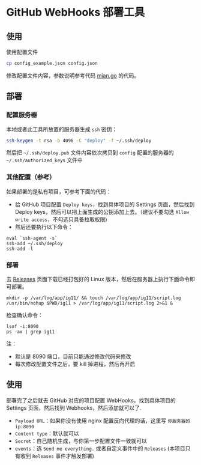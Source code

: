 # GitHub WebHooks 部署工具

## 使用

使用配置文件

```sh
cp config_example.json config.json
```

修改配置文件内容，参数说明参考代码 [mian.go](https://github.com/forecho/ig11/blob/master/main.go#L12) 的代码。


## 部署

### 配置服务器

本地或者此工具所放置的服务器生成 `ssh` 密钥：

```sh
ssh-keygen -t rsa -b 4096 -C "deploy" -f ~/.ssh/deploy
```

然后把 `~/.ssh/deploy.pub` 文件内容依次拷贝到 `config` 配置的服务器的 `~/.ssh/authorized_keys` 文件中


### 其他配置（参考）

如果部署的是私有项目，可参考下面的代码：


- 给 GitHub 项目配置 `Deploy keys`，找到具体项目的 Settings 页面，然后找到 Deploy keys，然后可以把上面生成的公钥添加上去。（建议不要勾选 `Allow write access`，不勾选只具备拉取权限)
- 然后还要执行以下命令：

```
eval `ssh-agent -s`
ssh-add ~/.ssh/deploy
ssh-add -l
```

### 部署

去 [Releases](https://github.com/forecho/ig11/releases) 页面下载已经打包好的 Linux 版本，然后在服务器上执行下面命令即可部署。

```shell
mkdir -p /var/log/app/ig11/ && touch /var/log/app/ig11/script.log
/usr/bin/nohup $PWD/ig11 > /var/log/app/ig11/script.log 2>&1 &
```

检查确认命令：

```shell
lsof -i:8090
ps -ax | grep ig11
```

注：

- 默认是 8090 端口，目前只能通过修改代码来修改
- 每次修改配置文件之后，要 kill 掉进程，然后再开启


## 使用

部署完了之后就去 GitHub 对应的项目配置 WebHooks，找到具体项目的 Settings 页面，然后找到 Webhooks，然后添加就可以了.

- `Payload URL`：如果你没有使用 nginx 配置反向代理的话，这里写 `你服务器的ip:8090`
- `Content type`：默认就可以
- `Secret`：自己随机生成，与你第一步配置文件一致就可以
- `events`：选 `Send me everything.` 或者自定义事件中的 `Releases` (本项目只有收到 `Releases` 事件才触发部署)


